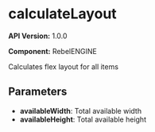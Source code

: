 # calculateLayout

**API Version:** 1.0.0

**Component:** RebelENGINE

Calculates flex layout for all items

## Parameters

- **availableWidth**: Total available width
- **availableHeight**: Total available height

